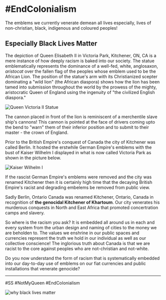 # #EndColonialism
The emblems we currently venerate demean all lives especially, lives of non-christian, black, indigenous and coloured peoples!

## Especially Black Lives Matter

The depiction of Queen Elisabeth II in Victoria Park, Kitchener, ON, CA is a mere instance of how deeply racism is baked into our society. The statue emblematically represents the dominance of a well-fed, white, anglosaxon, *aristocat* over the fallen flag of the peoples whose emblem used to be the African Lion. The position of the statue's arm with its Christianized scepter dominating a "wild lion" (the African diaspora) shows how the lion has been tamed into submission throughout the world by the prowess of the mighty, aristocratic Queen of England using the ingenuity of "the civilized English diaspora."  

![Queen Victoria II Statue](https://whoacanada.files.wordpress.com/2011/05/victoriapark3.jpg)


The cannon placed in front of the lion is reminiscent of a merchentile slave ship's cannons! This cannon is pointed at the face of drivers coming upto the bend to "warn" them of their inferior position and to submit to their master - the crown of England. 

Prior to the British Empire's conquest of Canada the city of Kitchener was called Berlin. It hosted the erstwhile German Empire's emblems with the bust of Kaiser Wilhelm I displayed in what is now called Victoria Park as shown in the picture below. 


![Kaiser Wilhelm I](https://i.cbc.ca/1.2743092.1408642933!/fileImage/httpImage/image.jpg_gen/derivatives/original_1180/kaiser-s-bust.jpg)


If the rascist German Empire's emblems were removed and the city was renamed Kitchener then it is certainly high time that the decaying British Empire's racist and degrading embelems be removed from public view. 

Sadly Berlin, Ontario Canada was renamed Kitchener, Ontario, Canada in recognition of **the genocidal Kitchener of Khartoum**. Our city venerates his murderous conquests in North and East Africa that promoted concertration camps and slavery.  

So where is the racism you ask? It is embedded all around us in each and every system from the urban design and naming of cities to the money we are beholden to. The values we enshrine in our public spaces and currencies represent the truth we hold in our individual as well as our collective conscience! The inglorious truth about Canada is that we are racist to the core against peoples who are not-christian and not-white. 

Do you now understand the form of racism that is systematically embedded into our day-to-day use of emblems on our fiat currencies and public installations that venerate genocide?

---

#SS #NotMyQueen #EndColonialism 


![why black lives matter](https://cdn.vox-cdn.com/thumbor/pGTW7V-cKoyt7I72N-2qUmKRU4Y=/0x0:840x300/720x0/filters:focal(0x0:840x300):format(webp):no_upscale()/cdn.vox-cdn.com/uploads/chorus_asset/file/4027016/all%20lives%20matter%20cartoon.png)
